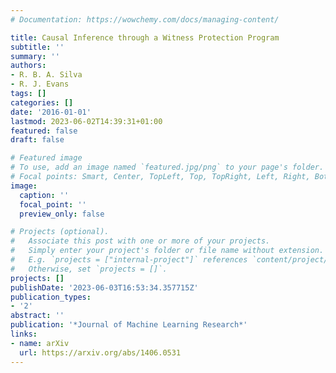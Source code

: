 ```yaml
---
# Documentation: https://wowchemy.com/docs/managing-content/

title: Causal Inference through a Witness Protection Program
subtitle: ''
summary: ''
authors:
- R. B. A. Silva
- R. J. Evans
tags: []
categories: []
date: '2016-01-01'
lastmod: 2023-06-02T14:39:31+01:00
featured: false
draft: false

# Featured image
# To use, add an image named `featured.jpg/png` to your page's folder.
# Focal points: Smart, Center, TopLeft, Top, TopRight, Left, Right, BottomLeft, Bottom, BottomRight.
image:
  caption: ''
  focal_point: ''
  preview_only: false

# Projects (optional).
#   Associate this post with one or more of your projects.
#   Simply enter your project's folder or file name without extension.
#   E.g. `projects = ["internal-project"]` references `content/project/deep-learning/index.md`.
#   Otherwise, set `projects = []`.
projects: []
publishDate: '2023-06-03T16:53:34.357715Z'
publication_types:
- '2'
abstract: ''
publication: '*Journal of Machine Learning Research*'
links:
- name: arXiv
  url: https://arxiv.org/abs/1406.0531
---
```

